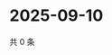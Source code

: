 # 2025-09-10

共 0 条

<!-- BEGIN ZHIHUQUESTIONS -->
<!-- 最后更新时间 Wed Sep 10 2025 23:11:18 GMT+0800 (China Standard Time) -->

<!-- END ZHIHUQUESTIONS -->
